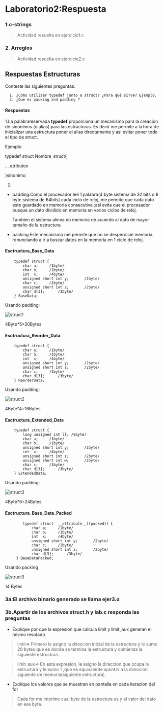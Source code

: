 # Laboratorio2:Respuesta

### 1.c-strings

 >Actividad resuelta en ejercicio1.c

### 2. Arreglos

  >Actividad resuelta en ejercicio2.c

## Respuestas Estructuras

Conteste las siguientes preguntas:

      1. ¿Cómo utilizar typedef junto a struct? ¿Para qué sirve? Ejemplo.
      2. ¿Qué es packing and padding ?

#### Respuestas

1.La palabrareservada **typedef** proporciona un mecanismo para la creacion de sinonimos (o alias) para las estructuras.
Es decir me permite a la hora de inicializar una estructura poner el alias directamente y asi evitar poner todo el tipo de struct.

Ejemplo:

typedef struct Nombre_struct{

... atributos

}sinonimo;

2.

* padding:Como el procesador lee 1 palabra(4 byte sistema de 32 bits o 8 byte sistema de 64bits)  cada ciclo de reloj, me permite que cada dato este guardado en memoria consecutiva ;asi evita que el procesador busque un dato dividido en memoria en varios ciclos de reloj.

    Tambien el sistema alinea en memoria de acuerdo al dato de mayor tamaño de la estructura.

* packing:Este mecanismo me permite que no se desperdicie memoria, renunciando a ir a buscar datos en la memoria en 1 ciclo de reloj.

#### Esctructura_Base_Data

        typedef struct {
            char a;     /1byte/
            char b;     /1byte/
            int  x;     /4byte/
            unsigned short int y;       /2byte/
            char c;     /1byte/
            unsigned short int z;       /2byte/
            char d[3];      /3byte/
        } BaseData;

Usando padding:

![struct1](/home/facundo/Escritorio/Imagenes/imagen.png)

4Byte*5=20Bytes

#### Esctructura_Reorder_Data

        typedef struct {
            char a;     /1byte/
            char b;     /1byte/
            int  x;     /4byte/
            unsigned short int y;       /2byte/
            unsigned short int z;       /2byte/
            char c;     /1byte/
            char d[3];      /3byte/
        } ReorderData;

Usando padding:

![struct2](/home/facundo/Escritorio/Imagenes/struct2.png)

4Byte*4=16Bytes

#### Esctructura_Extended_Data

        typedef struct {
            long unsigned int ll; /8byte/
            char a;     /1byte/
            char b;     /1byte/
            unsigned short int y;       /2byte/
            int  x;     /4byte/
            unsigned short int z;       /2byte/
            unsigned short int w;       /2byte/
            char c;     /1byte/
            char d[3];      /3byte/
        } ExtendedData;
        
Usando padding:

![struct3](/home/facundo/Escritorio/Imagenes/struct3.png)

4Byte*6=24Bytes

#### Esctructura_Base_Data_Packed

            typedef struct  __attribute__((packed)) {
                char a;     /1byte/
                char b;     /1byte/
                int  x;     /4byte/
                unsigned short int y;       /2byte/
                char c;     /1byte/
                unsigned short int z;       /2byte/
                char d[3];      /3byte/
         } BaseDataPacked;
         
Usando packing

![struct3](/home/facundo/Escritorio/Imagenes/struct4.png)

14 Bytes

### 3a:El archivo binario generado se llama ejer3.o
### 3b.Apartir de los archivos struct.h y lab.c responda las preguntas


* Explique por que la expresion que calcula  limit y limit_aux generan el mismo resutado 

>limit=> Primero le asigno la direccion inicial de la estructura y le sumo 20 bytes que es donde se termina la estructura y comienza la     siguiente estructura.

>limit_aux=> En esta expresion, le asigno la direccion que ocupa la estructura y le sumo 1 ,que es equivalente apuntar a la direccion siguiente de memoria(siguiente estructura).

* Explique los valores que se muestran en pantalla en cada iteracion del for

> Cada for me imprime cual byte de la estructura es y el valor del dato en ese byte.

